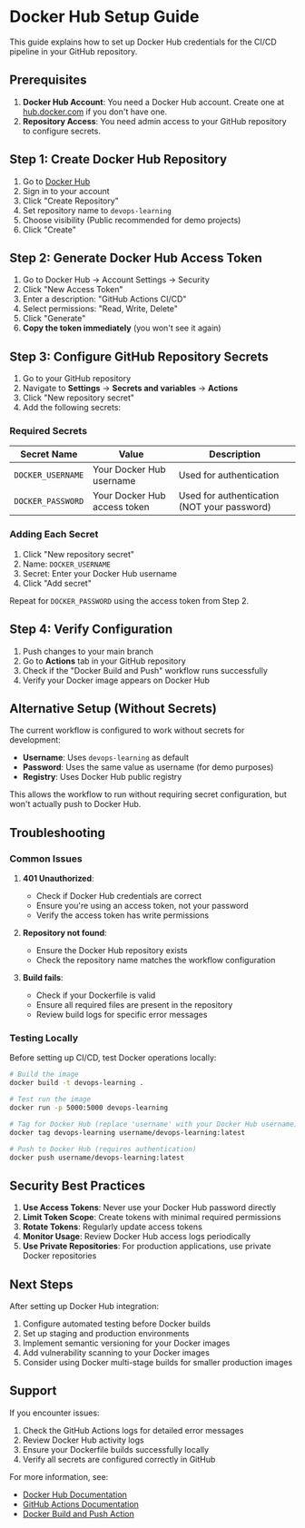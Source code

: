 # Docker Hub Setup Guide

This guide explains how to set up Docker Hub credentials for the CI/CD pipeline in your GitHub repository.

## Prerequisites

1. **Docker Hub Account**: You need a Docker Hub account. Create one at [hub.docker.com](https://hub.docker.com) if you don't have one.
2. **Repository Access**: You need admin access to your GitHub repository to configure secrets.

## Step 1: Create Docker Hub Repository

1. Go to [Docker Hub](https://hub.docker.com)
2. Sign in to your account
3. Click "Create Repository"
4. Set repository name to `devops-learning`
5. Choose visibility (Public recommended for demo projects)
6. Click "Create"

## Step 2: Generate Docker Hub Access Token

1. Go to Docker Hub → Account Settings → Security
2. Click "New Access Token"
3. Enter a description: "GitHub Actions CI/CD"
4. Select permissions: "Read, Write, Delete"
5. Click "Generate"
6. **Copy the token immediately** (you won't see it again)

## Step 3: Configure GitHub Repository Secrets

1. Go to your GitHub repository
2. Navigate to **Settings** → **Secrets and variables** → **Actions**
3. Click "New repository secret"
4. Add the following secrets:

### Required Secrets

| Secret Name       | Value                        | Description                                 |
| ----------------- | ---------------------------- | ------------------------------------------- |
| `DOCKER_USERNAME` | Your Docker Hub username     | Used for authentication                     |
| `DOCKER_PASSWORD` | Your Docker Hub access token | Used for authentication (NOT your password) |

### Adding Each Secret

1. Click "New repository secret"
2. Name: `DOCKER_USERNAME`
3. Secret: Enter your Docker Hub username
4. Click "Add secret"

Repeat for `DOCKER_PASSWORD` using the access token from Step 2.

## Step 4: Verify Configuration

1. Push changes to your main branch
2. Go to **Actions** tab in your GitHub repository
3. Check if the "Docker Build and Push" workflow runs successfully
4. Verify your Docker image appears on Docker Hub

## Alternative Setup (Without Secrets)

The current workflow is configured to work without secrets for development:

- **Username**: Uses `devops-learning` as default
- **Password**: Uses the same value as username (for demo purposes)
- **Registry**: Uses Docker Hub public registry

This allows the workflow to run without requiring secret configuration, but won't actually push to Docker Hub.

## Troubleshooting

### Common Issues

1. **401 Unauthorized**:
   - Check if Docker Hub credentials are correct
   - Ensure you're using an access token, not your password
   - Verify the access token has write permissions

2. **Repository not found**:
   - Ensure the Docker Hub repository exists
   - Check the repository name matches the workflow configuration

3. **Build fails**:
   - Check if your Dockerfile is valid
   - Ensure all required files are present in the repository
   - Review build logs for specific error messages

### Testing Locally

Before setting up CI/CD, test Docker operations locally:

```bash
# Build the image
docker build -t devops-learning .

# Test run the image
docker run -p 5000:5000 devops-learning

# Tag for Docker Hub (replace 'username' with your Docker Hub username)
docker tag devops-learning username/devops-learning:latest

# Push to Docker Hub (requires authentication)
docker push username/devops-learning:latest
```

## Security Best Practices

1. **Use Access Tokens**: Never use your Docker Hub password directly
2. **Limit Token Scope**: Create tokens with minimal required permissions
3. **Rotate Tokens**: Regularly update access tokens
4. **Monitor Usage**: Review Docker Hub access logs periodically
5. **Use Private Repositories**: For production applications, use private Docker repositories

## Next Steps

After setting up Docker Hub integration:

1. Configure automated testing before Docker builds
2. Set up staging and production environments
3. Implement semantic versioning for your Docker images
4. Add vulnerability scanning to your Docker images
5. Consider using Docker multi-stage builds for smaller production images

## Support

If you encounter issues:

1. Check the GitHub Actions logs for detailed error messages
2. Review Docker Hub activity logs
3. Ensure your Dockerfile builds successfully locally
4. Verify all secrets are configured correctly in GitHub

For more information, see:

- [Docker Hub Documentation](https://docs.docker.com/docker-hub/)
- [GitHub Actions Documentation](https://docs.github.com/en/actions)
- [Docker Build and Push Action](https://github.com/docker/build-push-action)
